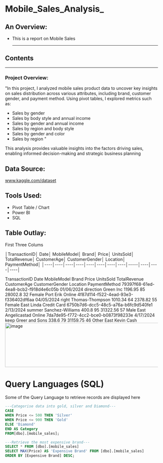 # Mobile_Sales_Analysis_

## An Overview:
+ This is a report on Mobile Sales

  ---

## Contents

---
### Project Overview:
"In this project, I analyzed mobile sales product data to uncover key insights on sales distribution across various attributes, including brand, customer gender, and payment method. Using pivot tables, I explored metrics such as:

- Sales by gender
- Sales by body style and annual income
- Sales by gender and annual income
- Sales by region and body style
- Sales by gender and color
- Sales by region "

This analysis provides valuable insights into the factors driving sales, enabling informed decision-making and strategic business planning

## Data Source:
www.kaggle.com/dataset

## Tools Used:
+ Pivot Table / Chart
+ Power BI
+ SQL


## Table Outlay:
First Three Colums

│TransactionID│ Date│	MobileModel│	Brand│	Price│	UnitsSold│	TotalRevenue│	CustomerAge│	CustomerGender│	Location│	PaymentMethod│
│----│----│----│----│----│----│----│----│-----│----│----│----│

TransactionID	Date	MobileModel	Brand	Price	UnitsSold	TotalRevenue	CustomerAge	CustomerGender	Location	PaymentMethod
79397f68-61ed-4ea8-bcb2-f918d4e6c05b	01/06/2024	direction	Green Inc	1196.95	85	28002.8	32	Female	Port Erik	Online
4f87d114-f522-4ead-93e3-f336402df6aa	04/05/2024	right	Thomas-Thompson	1010.34	64	2378.82	55	Female	East Linda	Credit Card
6750b7d6-dcc5-48c5-a76a-b6fc9d540fe1	2/13/2024	summer	Sanchez-Williams	400.8	95	31322.56	57	Male	East Angelicastad	Online
7da7de95-f772-4cc2-bce0-b0873f98233e	4/17/2024	keep	Greer and Sons	338.6	79	31159.75	46	Other	East Kevin	Cash
<img width="1057" height="146" alt="image" src="https://github.com/user-attachments/assets/cfb096c6-580c-46e3-9dfd-55d1afb7aa91" />

# Query Languages (SQL)

Some of the Query Language to retrieve records are displayed here
``` SQL
---Categorise data into gold, silver and Diamond---
CASE
WHEN Price <= 500 THEN 'Silver'
WHEN Price <= 900 THEN 'Gold'
ELSE 'Diamond'
END AS Category
FROM[dbo].[mobile_sales];
```
```SQL
---Retrieve the most expensive brand---
SELECT * FROM [dbo].[mobile_sales]
SELECT MAX(Price) AS 'Expensive Brand' FROM [dbo].[mobile_sales]
ORDER BY [Expensive Brand] DESC;
```












